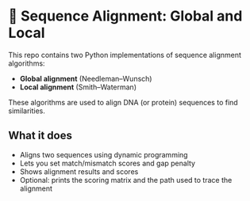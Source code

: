 # 🧬 Sequence Alignment: Global and Local

This repo contains two Python implementations of sequence alignment algorithms:

- **Global alignment** (Needleman–Wunsch)
- **Local alignment** (Smith–Waterman)

These algorithms are used to align DNA (or protein) sequences to find similarities.

## What it does
- Aligns two sequences using dynamic programming
- Lets you set match/mismatch scores and gap penalty
- Shows alignment results and scores
- Optional: prints the scoring matrix and the path used to trace the alignment
